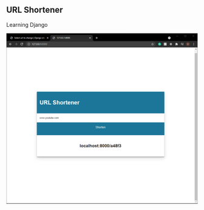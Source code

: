 ## URL Shortener

Learning Django

![](https://github.com/ItsMarcoMSF/URL-Shortener/blob/main/capt.png)
